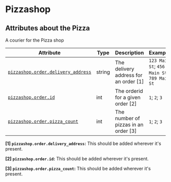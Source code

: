 <!-- NOTE: THIS FILE IS AUTOGENERATED. DO NOT EDIT BY HAND. -->
<!-- see templates/registry/markdown/attribute_namespace.md.j2 -->

# Pizzashop

## Attributes about the Pizza

A courier for the Pizza shop

| Attribute | Type | Description | Examples | Stability |
|---|---|---|---|---|
| <a id="pizzashop-order-delivery-address" href="#pizzashop-order-delivery-address">`pizzashop.order.delivery_address`</a> | string | The delivery address for an order [1] | `123 Main St`; `456 Main St`; `789 Main St` | ![Stable](https://img.shields.io/badge/-stable-lightgreen) |
| <a id="pizzashop-order-id" href="#pizzashop-order-id">`pizzashop.order.id`</a> | int | The orderid for a given order [2] | `1`; `2`; `3` | ![Stable](https://img.shields.io/badge/-stable-lightgreen) |
| <a id="pizzashop-order-pizza-count" href="#pizzashop-order-pizza-count">`pizzashop.order.pizza_count`</a> | int | The number of pizzas in an order [3] | `1`; `2`; `3` | ![Stable](https://img.shields.io/badge/-stable-lightgreen) |

**[1] `pizzashop.order.delivery_address`:** This should be added wherever it's present.

**[2] `pizzashop.order.id`:** This should be added wherever it's present.

**[3] `pizzashop.order.pizza_count`:** This should be added wherever it's present.
